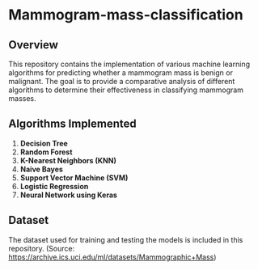 # Mammogram-mass-classification

## Overview

This repository contains the implementation of various machine learning algorithms for predicting whether a mammogram mass is benign or malignant. The goal is to provide a comparative analysis of different algorithms to determine their effectiveness in classifying mammogram masses.

## Algorithms Implemented

1. **Decision Tree**
2. **Random Forest**
3. **K-Nearest Neighbors (KNN)**
4. **Naive Bayes**
5. **Support Vector Machine (SVM)**
6. **Logistic Regression**
7. **Neural Network using Keras**

## Dataset

The dataset used for training and testing the models is included in this repository. (Source: https://archive.ics.uci.edu/ml/datasets/Mammographic+Mass)
